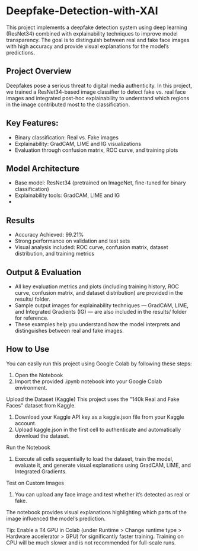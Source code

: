 # Deepfake-Detection-with-XAI

This project implements a deepfake detection system using deep learning (ResNet34) combined with explainability techniques to improve model transparency. The goal is to distinguish between real and fake face images with high accuracy and provide visual explanations for the model’s predictions.

## Project Overview
Deepfakes pose a serious threat to digital media authenticity. In this project, we trained a ResNet34-based image classifier to detect fake vs. real face images and integrated post-hoc explainability to understand which regions in the image contributed most to the classification.

## Key Features:
-  Binary classification: Real vs. Fake images
-  Explainability: GradCAM, LIME and IG visualizations 
-  Evaluation through confusion matrix, ROC curve, and training plots

## Model Architecture
- Base model: ResNet34 (pretrained on ImageNet, fine-tuned for binary classification)
- Explainability tools: GradCAM, LIME and IG
- 
## Results
-  Accuracy Achieved: 99.21%
-  Strong performance on validation and test sets
-  Visual analysis included: ROC curve, confusion matrix, dataset distribution, and training metrics

## Output & Evaluation
-  All key evaluation metrics and plots (including training history, ROC curve, confusion matrix, and dataset distribution) are provided in the results/ folder.
-  Sample output images for explainability techniques — GradCAM, LIME, and Integrated Gradients (IG) — are also included in the results/ folder for reference.
-  These examples help you understand how the model interprets and distinguishes between real and fake images.

## How to Use
You can easily run this project using Google Colab by following these steps:
1) Open the Notebook
2) Import the provided .ipynb notebook into your Google Colab environment.

Upload the Dataset (Kaggle)
This project uses the "140k Real and Fake Faces" dataset from Kaggle.
1) Download your Kaggle API key as a kaggle.json file from your Kaggle account.
2) Upload kaggle.json in the first cell to authenticate and automatically download the dataset.

Run the Notebook
1) Execute all cells sequentially to load the dataset, train the model, evaluate it, and generate visual explanations using GradCAM, LIME, and Integrated Gradients.

Test on Custom Images
1) You can upload any face image and test whether it’s detected as real or fake.

The notebook provides visual explanations highlighting which parts of the image influenced the model’s prediction.

Tip: Enable a T4 GPU in Colab (under Runtime > Change runtime type > Hardware accelerator > GPU) for significantly faster training.
Training on CPU will be much slower and is not recommended for full-scale runs.
